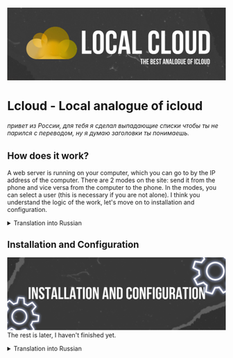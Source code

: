 ![alt text](https://raw.githubusercontent.com/yarchefis/Lcloud/main/56C49BB9-FA9B-47EF-B54D-CE3C1E7FC37B.jpeg?raw=true)
# Lcloud - Local analogue of icloud
###### привет из России, для тебя я сделал выпадающие списки чтобы ты не парился с переводом, ну я думаю заголовки ты понимаешь.
## How does it work?

A web server is running on your computer, which you can go to by the IP address of the computer. There are 2 modes on the site: send it from the phone and vice versa from the computer to the phone. In the modes, you can select a user (this is necessary if you are not alone). I think you understand the logic of the work, let's move on to installation and configuration.
<details>
<summary>
Translation into Russian</summary>
<br>
На вашем компьютере запущен веб-сервер, на который вы можете перейти по IP-адресу компьютера. На сайте есть 2 режима: отправить его с телефона и наоборот с компьютера на телефон. В режимах вы можете выбрать пользователя (это необходимо, если вы не один). Думаю, вы понимаете логику работы, давайте перейдем к установке и настройке.
</details>

## Installation and Configuration
![alt text](https://raw.githubusercontent.com/yarchefis/Lcloud/main/32C84D36-CC0E-4A39-A989-CA6CE76FCCE8.jpeg?raw=true)
The rest is later, I haven't finished yet.
<details>
<summary>
Translation into Russian</summary>
<br>
Остальное позже, я еще не закончил.
</details>